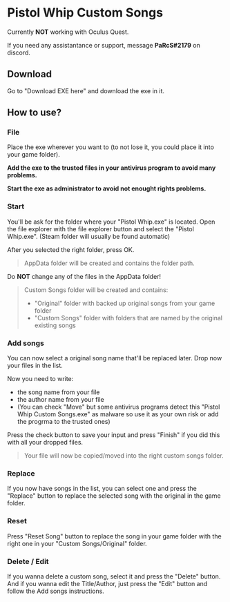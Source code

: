 # Pistol Whip Custom Songs

Currently **NOT** working with Oculus Quest.

If you need any assistantance or support, message **PaRcS#2179** on discord.

## Download

Go to "Download EXE here" and download the exe in it.

## How to use?

### File

Place the exe wherever you want to (to not lose it, you could place it into your game folder).

**Add the exe to the trusted files in your antivirus program to avoid many problems.**

**Start the exe as administrator to avoid not enought rights problems.**

### Start

You'll be ask for the folder where your "Pistol Whip.exe" is located. Open the file explorer with the file explorer button and select the "Pistol Whip.exe".
(Steam folder will usually be found automatic)

After you selected the right folder, press OK.

> AppData folder will be created and contains the folder path.

Do **NOT** change any of the files in the AppData folder!

> Custom Songs folder will be created and contains:
> - "Original" folder with backed up original songs from your game folder
> - "Custom Songs" folder with folders that are named by the original existing songs

### Add songs

You can now select a original song name that'll be replaced later. 
Drop now your files in the list.

Now you need to write:
- the song name from your file
- the author name from your file
- (You can check "Move" but some antivirus programs detect this "Pistol Whip Custom Songs.exe" as malware so use it as your own risk or add the progrma to the trusted ones)

Press the check button to save your input and press "Finish" if you did this with all your dropped files.
> Your file will now be copied/moved into the right custom songs folder.

### Replace

If you now have songs in the list, you can select one and press the "Replace" button to replace the selected song with the original in the game folder.

### Reset

Press "Reset Song" button to replace the song in your game folder with the right one in your "Custom Songs/Original" folder.

### Delete / Edit

If you wanna delete a custom song, select it and press the "Delete" button. And if you wanna edit the Title/Author, just press the "Edit" button and follow the Add songs instructions.
